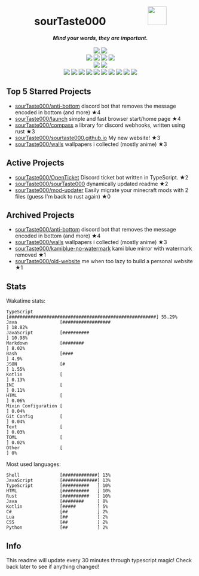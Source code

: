 <!-- deno-fmt-ignore-file -->
<h1 align="center">sourTaste000&emsp;&emsp;&emsp;&emsp;<img src="https://avatars.githubusercontent.com/u/47074495" width="50px"></h1>
<div align="center">
  <b><i>Mind your words, they are important.</i></b>
  <br />
  <br />
  <a href="https://heartbeat.sourtaste000.dev">
    <img src="https://img.shields.io/badge/dynamic/json?color=ec91d8&label=Last%20seen&query=last_beat_formatted&suffix=%20ago&url=https%3A%2F%2Fheartbeat.sourtaste000.dev%2Fapi%2Fstats" />
  </a>
  <img src="https://img.shields.io/badge/Discord-sourTaste000%232391-ffd3da?labelColor=4c566a&logo=Discord" />
  <br />
  <img src="https://img.shields.io/badge/-Vim-%23e9d3d0?logo=Vim&labelColor=4c566a" />
  <img src="https://img.shields.io/badge/-CLion-%23f4d3d5?logo=CLion&labelColor=4c566a" />
  <img src="https://img.shields.io/badge/-IntellJ IDEA-%23ffc9e5?logo=IntelliJIDEA&labelColor=4c566a" />
  <img src="https://img.shields.io/badge/-Visual Studio Code-%23ffbeef?logo=VisualStudioCode&labelColor=4c566a" />
  <br />
  <img src="https://img.shields.io/badge/-macOS-%23ffcee0?logo=macOS&labelColor=4c566a" />
  <img src="https://img.shields.io/badge/-Linux-%23f69ee1?logo=Linux&labelColor=4c566a" />
  <br />
<img src="https://img.shields.io/badge/-TypeScript-ffd7ba" />
<img src="https://img.shields.io/badge/-HTML-d8e2dc" />
<img src="https://img.shields.io/badge/-Rust-fae1dd" />
<img src="https://img.shields.io/badge/-other-e8e8e4" />
<img src="https://img.shields.io/badge/-Shell-fcd5ce" />
<img src="https://img.shields.io/badge/-Kotlin-ece4db" />
<img src="https://img.shields.io/badge/-Java-fec89a" />
<img src="https://img.shields.io/badge/-Swift-ffe5d9" />
<img src="https://img.shields.io/badge/-JavaScript-f8edeb" />
<img src="https://img.shields.io/badge/-CSS-fec5bb" />
  <br />
</div>

## Top 5 Starred Projects

- [sourTaste000/anti-bottom](https://github.com/sourTaste000/anti-bottom) discord bot that removes the message encoded in bottom (and more) ★4
- [sourTaste000/launch](https://github.com/sourTaste000/launch) simple and fast browser start/home page ★4
- [sourTaste000/compass](https://github.com/sourTaste000/compass) a library for discord webhooks, written using rust ★3
- [sourTaste000/sourtaste000.github.io](https://github.com/sourTaste000/sourtaste000.github.io) My new website! ★3
- [sourTaste000/walls](https://github.com/sourTaste000/walls) wallpapers i collected (mostly anime) ★3

## Active Projects

- [sourTaste000/OpenTicket](https://github.com/sourTaste000/OpenTicket) Discord ticket bot written in TypeScript. ★2
- [sourTaste000/sourTaste000](https://github.com/sourTaste000/sourTaste000) dynamically updated readme ★2
- [sourTaste000/mod-updater](https://github.com/sourTaste000/mod-updater) Easily migrate your minecraft mods with 2 files (guess I'm back to rust again) ★0

## Archived Projects

- [sourTaste000/anti-bottom](https://github.com/sourTaste000/anti-bottom) discord bot that removes the message encoded in bottom (and more) ★4
- [sourTaste000/walls](https://github.com/sourTaste000/walls) wallpapers i collected (mostly anime) ★3
- [sourTaste000/kamiblue-no-watermark](https://github.com/sourTaste000/kamiblue-no-watermark) kami blue mirror with watermark removed ★1
- [sourTaste000/old-website](https://github.com/sourTaste000/old-website) me when too lazy to build a personal website ★1

## Stats

Wakatime stats:
```
TypeScript          [#######################################################] 55.29%
Java                [##################                                    ] 18.82%
JavaScript          [##########                                            ] 10.98%
Markdown            [########                                              ] 8.02%
Bash                [####                                                  ] 4.9%
JSON                [#                                                     ] 1.55%
Kotlin              [                                                      ] 0.13%
INI                 [                                                      ] 0.11%
HTML                [                                                      ] 0.06%
Mixin Configuration [                                                      ] 0.04%
Git Config          [                                                      ] 0.04%
Text                [                                                      ] 0.03%
TOML                [                                                      ] 0.02%
Other               [                                                       ] 0%
```

Most used languages:
```
Shell               [#############] 13%
JavaScript          [#############] 13%
TypeScript          [##########   ] 10%
HTML                [##########   ] 10%
Rust                [##########   ] 10%
Java                [########     ] 8%
Kotlin              [#####        ] 5%
C#                  [##           ] 2%
Lua                 [##           ] 2%
CSS                 [##           ] 2%
Python              [##           ] 2%
```

## Info

This readme will update every 30 minutes through typescript magic! Check back later to see if anything changed!
